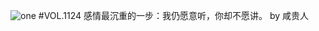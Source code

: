 ![one](http://image.wufazhuce.com/Fm9wckVz2RyVTYJqr7Kt5_GP-ePt)
#VOL.1124
感情最沉重的一步：我仍愿意听，你却不愿讲。 by 咸贵人